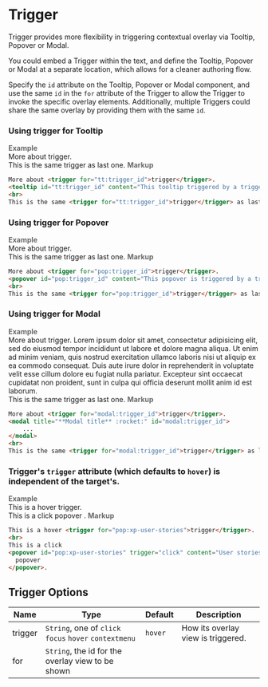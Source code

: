 # Trigger

Trigger provides more flexibility in triggering contextual overlay via Tooltip, Popover or Modal.

You could embed a Trigger within the text, and define the Tooltip, Popover or Modal at a separate location, which allows for a cleaner authoring flow.

Specify the `id` attribute on the Tooltip, Popover or Modal component, and use the same `id` in the `for` attribute of the Trigger to allow the Trigger to invoke the specific overlay elements.
Additionally, multiple Triggers could share the same overlay by providing them with the same `id`.
<br />

### Using trigger for Tooltip
<tip-box border-left-color="#00B0F0">
  <i style="font-style: normal; font-weight: bold; color: dimgray">Example</i><br>
  More about <trigger for="tt:trigger_id">trigger</trigger>.
  <tooltip id="tt:trigger_id" content="This tooltip triggered by a trigger"></tooltip>
  <br>
  This is the same <trigger for="tt:trigger_id">trigger</trigger> as last one.
</tip-box>

<tip-box border-left-color="black">
  <i style="font-style: normal; font-weight: bold; color: dimgray">Markup</i>

  ``` html
  More about <trigger for="tt:trigger_id">trigger</trigger>.
  <tooltip id="tt:trigger_id" content="This tooltip triggered by a trigger"></tooltip>
  <br>
  This is the same <trigger for="tt:trigger_id">trigger</trigger> as last one.
  ```
</tip-box>

### Using trigger for Popover
<tip-box border-left-color="#00B0F0">
  <i style="font-style: normal; font-weight: bold; color: dimgray">Example</i><br>
  More about <trigger for="pop:trigger_id">trigger</trigger>.
  <popover id="pop:trigger_id" content="This popover is triggered by a trigger"></popover>
  <br>
  This is the same <trigger for="pop:trigger_id">trigger</trigger> as last one.
</tip-box>

<tip-box border-left-color="black">
<i style="font-style: normal; font-weight: bold; color: dimgray">Markup</i>

  ``` html
  More about <trigger for="pop:trigger_id">trigger</trigger>.
  <popover id="pop:trigger_id" content="This popover is triggered by a trigger"></popover>
  <br>
  This is the same <trigger for="pop:trigger_id">trigger</trigger> as last one.
  ```
</tip-box>

### Using trigger for Modal
<tip-box border-left-color="#00B0F0">
  <i style="font-style: normal; font-weight: bold; color: dimgray">Example</i><br>
  More about <trigger for="modal:trigger_id">trigger</trigger>.
  <modal title="**Modal title** :rocket:" id="modal:trigger_id">
      Lorem ipsum dolor sit amet, consectetur adipisicing elit, sed do eiusmod tempor incididunt ut labore et dolore
      magna aliqua. Ut enim ad minim veniam, quis nostrud exercitation ullamco laboris nisi ut aliquip ex ea commodo
      consequat. Duis aute irure dolor in reprehenderit in voluptate velit esse cillum dolore eu fugiat nulla pariatur.
      Excepteur sint occaecat cupidatat non proident, sunt in culpa qui officia deserunt mollit anim id est laborum.
  </modal>
  <br>
  This is the same <trigger for="modal:trigger_id">trigger</trigger> as last one.
</tip-box>

<tip-box border-left-color="black">
  <i style="font-style: normal; font-weight: bold; color: dimgray">Markup</i>

  ``` html
  More about <trigger for="modal:trigger_id">trigger</trigger>.
  <modal title="**Modal title** :rocket:" id="modal:trigger_id">
      ...
  </modal>
  <br>
  This is the same <trigger for="modal:trigger_id">trigger</trigger> as last one.
  ```
</tip-box>

### Trigger's `trigger` attribute (which defaults to `hover`) is independent of the target's.
<tip-box border-left-color="#00B0F0">
  <i style="font-style: normal; font-weight: bold; color: dimgray">Example</i><br>
  This is a hover <trigger for="pop:xp-user-stories">trigger</trigger>.
  <br>
  This is a click
  <popover id="pop:xp-user-stories" trigger="click" content="User stories..." >
    popover
  </popover>.
</tip-box>

<tip-box border-left-color="black">
  <i style="font-style: normal; font-weight: bold; color: dimgray">Markup</i>

  ``` html
  This is a hover <trigger for="pop:xp-user-stories">trigger</trigger>.
  <br>
  This is a click
  <popover id="pop:xp-user-stories" trigger="click" content="User stories..." >
    popover
  </popover>.
  ```
</tip-box>

## Trigger Options

Name | Type | Default | Description
---- | ---- | ------- | ------
trigger	| `String`, one of `click` `focus` `hover` `contextmenu` |	`hover`	| How its overlay view is triggered.
for	| `String`, the id for the overlay view to be shown